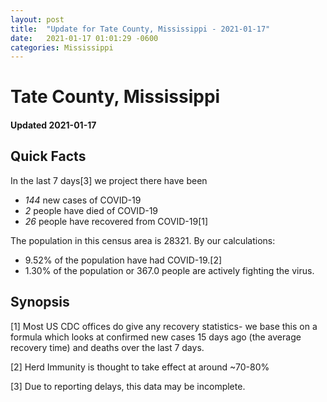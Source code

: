 ```yaml
---
layout: post
title:  "Update for Tate County, Mississippi - 2021-01-17"
date:   2021-01-17 01:01:29 -0600
categories: Mississippi
---
```


# Tate County, Mississippi
#### Updated 2021-01-17

## Quick Facts

In the last 7 days[3] we project there have been
- *144* new cases of COVID-19
- *2* people have died of COVID-19
- *26* people have recovered from COVID-19[1]

The population in this census area is 28321. By our calculations:
- 9.52% of the population have had COVID-19.[2]
- 1.30% of the population or 367.0 people are actively fighting the virus.

## Synopsis




[1] Most US CDC offices do give any recovery statistics- we base this on a formula which looks at confirmed new cases
15 days ago (the average recovery time) and deaths over the last 7 days.

[2] Herd Immunity is thought to take effect at around ~70-80%

[3] Due to reporting delays, this data may be incomplete.
 
    